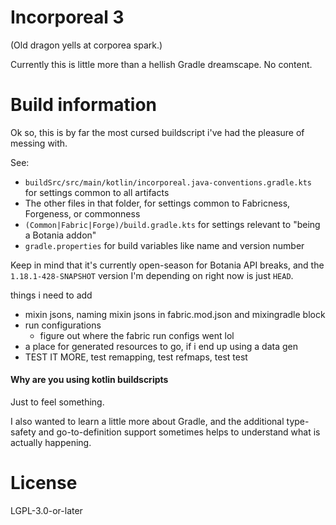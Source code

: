 Incorporeal 3
=============

(Old dragon yells at corporea spark.)

Currently this is little more than a hellish Gradle dreamscape. No content.

# Build information

Ok so, this is by far the most cursed buildscript i've had the pleasure of messing with.

See:
* `buildSrc/src/main/kotlin/incorporeal.java-conventions.gradle.kts` for settings common to all artifacts
* The other files in that folder, for settings common to Fabricness, Forgeness, or commonness
* `(Common|Fabric|Forge)/build.gradle.kts` for settings relevant to "being a Botania addon"
* `gradle.properties` for build variables like name and version number

Keep in mind that it's currently open-season for Botania API breaks, and the `1.18.1-428-SNAPSHOT` version I'm depending on right now is just `HEAD`.

things i need to add

* mixin jsons, naming mixin jsons in fabric.mod.json and mixingradle block
* run configurations
  * figure out where the fabric run configs went lol
* a place for generated resources to go, if i end up using a data gen 
* TEST IT MORE, test remapping, test refmaps, test test

#### Why are you using kotlin buildscripts

Just to feel something.

I also wanted to learn a little more about Gradle, and the additional type-safety and go-to-definition support sometimes helps to understand what is actually happening.

# License

LGPL-3.0-or-later